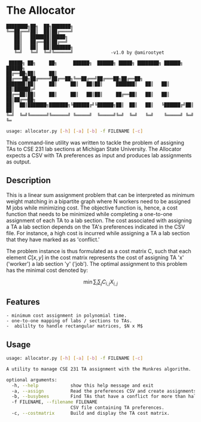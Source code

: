 # The Allocator


    ████████╗██╗  ██╗███████╗
    ╚══██╔══╝██║  ██║██╔════╝
       ██║   ███████║█████╗
       ██║   ██╔══██║██╔══╝
       ██║   ██║  ██║███████╗
       ╚═╝   ╚═╝  ╚═╝╚══════╝              -v1.0 by @amirootyet

     █████╗ ██╗     ██╗      ██████╗  ██████╗ █████╗ ████████╗ ██████╗ ██████╗
    ██╔══██╗██║     ██║     ██╔═══██╗██╔════╝██╔══██╗╚══██╔══╝██╔═══██╗██╔══██╗
    ███████║██║     ██║     ██║   ██║██║     ███████║   ██║   ██║   ██║██████╔╝
    ██╔══██║██║     ██║     ██║   ██║██║     ██╔══██║   ██║   ██║   ██║██╔══██╗
    ██║  ██║███████╗███████╗╚██████╔╝╚██████╗██║  ██║   ██║   ╚██████╔╝██║  ██║
    ╚═╝  ╚═╝╚══════╝╚══════╝ ╚═════╝  ╚═════╝╚═╝  ╚═╝   ╚═╝    ╚═════╝ ╚═╝  ╚═

```sh
usage: allocator.py [-h] [-a] [-b] -f FILENAME [-c]
```



This command-line utility was written to tackle the problem of assigning TAs to CSE 231 lab sections at Michigan State University. The Allocator expects a CSV with TA preferences as input and produces lab assignments as output.

## Description

This is a linear sum assignment problem that can be interpreted as minimum weight matching in a bipartite graph where N workers need to be assigned M jobs while minimizing cost. The objective function is, hence, a cost function that needs to be minimized while completing a one-to-one assignment of each TA to a lab section. The cost associated with assigning a TA a lab section depends on the TA's preferences indicated in the CSV file. For instance, a high cost is incurred while assigning a TA a lab section that they have marked as as 'conflict.'

The problem instance is thus formulated as a cost matrix C, such that each element $C[x,y]$ in the cost matrix represents the cost of assigning TA 'x' ('worker') a lab section 'y' ('job'). The optimal assignment to this problem has the minimal cost denoted by:

$$
\min \sum_i \sum_j C_{i,j} X_{i,j}
$$


## Features
	- minimum cost assignment in polynomial time.
	- one-to-one mapping of labs / sections to TAs.
	-  abililty to handle rectangular matrices, $N x M$

## Usage

```sh
usage: allocator.py [-h] [-a] [-b] -f FILENAME [-c]

A utility to manage CSE 231 TA assignment with the Munkres algorithm.

optional arguments:
  -h, --help            show this help message and exit
  -a, --assign          Read the preferences CSV and create assignments.
  -b, --busybees        Find TAs that have a conflict for more than halfof the total work slots.
  -f FILENAME, --filename FILENAME
                        CSV file containing TA preferences.
  -c, --costmatrix      Build and display the TA cost matrix.
```
